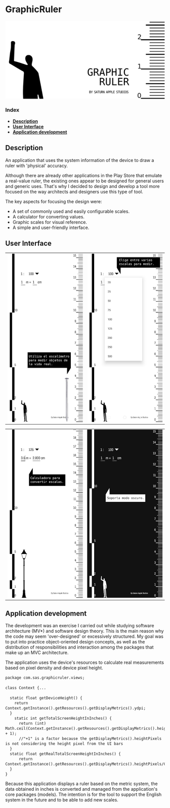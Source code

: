 # GraphicRuler
![Logo Image](https://raw.githubusercontent.com/PacoMorando/multiplatform-master-mind/000eafa3432b8c41652b23501e721779465e03c4/docs/grapich-ruler/port-graphic-ruler.svg)

### Index
- **[Description](#description)**
- **[User Interface](#user-interface)**
- **[Application development](#application-development)**

## Description
An application that uses the system information of the device to draw a ruler with 'physical' accuracy. 

Although there are already other applications in the Play Store that emulate a real-value ruler, the existing ones appear to be designed for general users and generic uses. That's why I decided to design and develop a tool more focused on the way architects and designers use this type of tool.

The key aspects for focusing the design were:

- A set of commonly used and easily configurable scales.
- A calculator for converting values.
- Graphic scales for visual reference.
- A simple and user-friendly interface.

## User Interface
|  |  |
|---|---|
| ![app screenshot](https://raw.githubusercontent.com/PacoMorando/multiplatform-master-mind/master/docs/grapich-ruler/graphic_ruler_ss1.webp) | ![app screenshot](https://raw.githubusercontent.com/PacoMorando/multiplatform-master-mind/master/docs/grapich-ruler/graphic_ruler_ss2.webp)|

|  |  |
|---|---|
| ![app screenshot](https://raw.githubusercontent.com/PacoMorando/multiplatform-master-mind/master/docs/grapich-ruler/graphic_ruler_ss3.webp) | ![app screenshot](https://raw.githubusercontent.com/PacoMorando/multiplatform-master-mind/master/docs/grapich-ruler/graphic_ruler_ss4.webp)|

## Application development

 The development was an exercise I carried out while studying software architecture (MV*) and software design theory. This is the main reason why the code may seem 'over-designed' or excessively structured. My goal was to put into practice object-oriented design concepts, as well as the distribution of responsibilities and interaction among the packages that make up an MVC architecture.

The application uses the device's resources to calculate real measurements based on pixel density and device pixel height.

        
```
package com.sas.graphicruler.views;

class Context {...

  static float getDeviceHeight() {
    return Context.getInstance().getResources().getDisplayMetrics().ydpi;
  }
    static int getTotalScreenHeightInInches() {
      return (int) Math.ceil(Context.getInstance().getResources().getDisplayMetrics().heightPixels/Context.getDeviceHeight() + 1);
      //"+1" is a factor because the getDisplayMetrics().heightPixels is not considering the height pixel from the UI bars
  }
  static float getRealTotalScreenHeightInInches() {
      return Context.getInstance().getResources().getDisplayMetrics().heightPixels/Context.getDeviceHeight();
  }
}

```
Because this application displays a ruler based on the metric system, the data obtained in inches is converted and managed from the application's core packages (models). The intention is for the tool to support the English system in the future and to be able to add new scales.